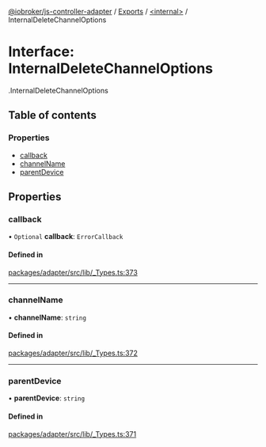 [@iobroker/js-controller-adapter](../README.md) / [Exports](../modules.md) / [<internal\>](../modules/internal_.md) / InternalDeleteChannelOptions

# Interface: InternalDeleteChannelOptions

[<internal>](../modules/internal_.md).InternalDeleteChannelOptions

## Table of contents

### Properties

- [callback](internal_.InternalDeleteChannelOptions.md#callback)
- [channelName](internal_.InternalDeleteChannelOptions.md#channelname)
- [parentDevice](internal_.InternalDeleteChannelOptions.md#parentdevice)

## Properties

### callback

• `Optional` **callback**: `ErrorCallback`

#### Defined in

[packages/adapter/src/lib/_Types.ts:373](https://github.com/ioBroker/ioBroker.js-controller/blob/8243bedf/packages/adapter/src/lib/_Types.ts#L373)

___

### channelName

• **channelName**: `string`

#### Defined in

[packages/adapter/src/lib/_Types.ts:372](https://github.com/ioBroker/ioBroker.js-controller/blob/8243bedf/packages/adapter/src/lib/_Types.ts#L372)

___

### parentDevice

• **parentDevice**: `string`

#### Defined in

[packages/adapter/src/lib/_Types.ts:371](https://github.com/ioBroker/ioBroker.js-controller/blob/8243bedf/packages/adapter/src/lib/_Types.ts#L371)
